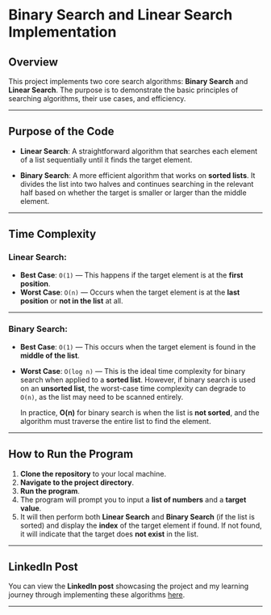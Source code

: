 # **Binary Search and Linear Search Implementation**

## **Overview**

This project implements two core search algorithms: **Binary Search** and **Linear Search**. The purpose is to demonstrate the basic principles of searching algorithms, their use cases, and efficiency.

---

## **Purpose of the Code**

- **Linear Search**: A straightforward algorithm that searches each element of a list sequentially until it finds the target element.

- **Binary Search**: A more efficient algorithm that works on **sorted lists**. It divides the list into two halves and continues searching in the relevant half based on whether the target is smaller or larger than the middle element.

---

## **Time Complexity**

### **Linear Search:**

- **Best Case**: `O(1)` — This happens if the target element is at the **first position**.
- **Worst Case**: `O(n)` — Occurs when the target element is at the **last position** or **not in the list** at all.

---

### **Binary Search:**

- **Best Case**: `O(1)` — This occurs when the target element is found in the **middle of the list**.

- **Worst Case**: `O(log n)` — This is the ideal time complexity for binary search when applied to a **sorted list**. However, if binary search is used on an **unsorted list**, the worst-case time complexity can degrade to `O(n)`, as the list may need to be scanned entirely.

  In practice, **O(n)** for binary search is when the list is **not sorted**, and the algorithm must traverse the entire list to find the element.

---

## **How to Run the Program**

1. **Clone the repository** to your local machine.
2. **Navigate to the project directory**.
3. **Run the program**.
4. The program will prompt you to input a **list of numbers** and a **target value**.
5. It will then perform both **Linear Search** and **Binary Search** (if the list is sorted) and display the **index** of the target element if found. If not found, it will indicate that the target does **not exist** in the list.

---

## **LinkedIn Post**

You can view the **LinkedIn post** showcasing the project and my learning journey through implementing these algorithms [here](https://www.linkedin.com/posts/hamza-ali-2644742b8_github-hamzaali9831binary-vs-linear-search-activity-7286474199290761216-8NGW?utm_source=social_share_sheet&utm_medium=member_desktop_web).

---

